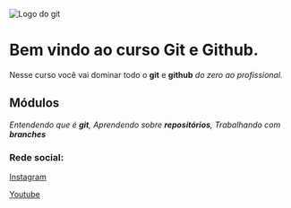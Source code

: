 ![Logo do git](https://sujeitoprogramador.com/wp-content/uploads/2021/04/gitimage.png)

# Bem vindo ao curso Git e Github.
Nesse curso você vai dominar todo o **git** e **github** _do zero ao profissional._

## Módulos
_Entendendo que é **git**, Aprendendo sobre **repositórios**, Trabalhando com **branches**_
### Rede social:
[Instagram](https://instagram.com/sujeitoprogramador)

[Youtube](https://youtube.com/c/sujeitoprogramador)